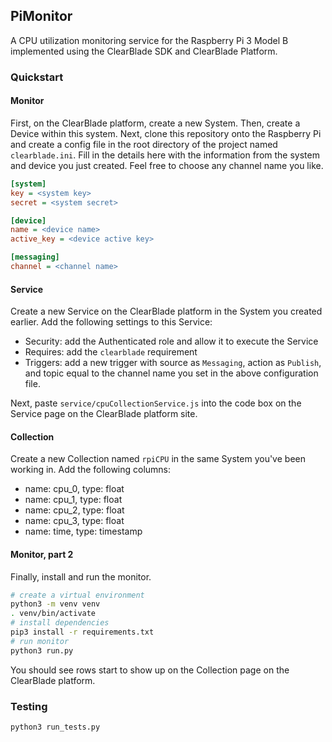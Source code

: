 ## PiMonitor
A CPU utilization monitoring service for the Raspberry Pi 3 Model B implemented using the ClearBlade SDK and ClearBlade Platform.

### Quickstart
#### Monitor
First, on the ClearBlade platform, create a new System. Then, create a Device within this system. Next, clone this repository onto the Raspberry Pi and create a config file in the root directory of the project named `clearblade.ini`. Fill in the details here with the information from the system and device you just created. Feel free to choose any channel name you like.

```ini
[system]
key = <system key>
secret = <system secret>

[device]
name = <device name>
active_key = <device active key>

[messaging]
channel = <channel name>
```

#### Service
Create a new Service on the ClearBlade platform in the System you created earlier. Add the following settings to this Service:
- Security: add the Authenticated role and allow it to execute the Service
- Requires: add the `clearblade` requirement
- Triggers: add a new trigger with source as `Messaging`, action as `Publish`, and topic equal to the channel name you set in the above configuration file.

Next, paste `service/cpuCollectionService.js` into the code box on the Service page on the ClearBlade platform site. 

#### Collection
Create a new Collection named `rpiCPU` in the same System you've been working in. Add the following columns:
- name: cpu_0, type: float
- name: cpu_1, type: float
- name: cpu_2, type: float
- name: cpu_3, type: float
- name: time, type: timestamp

#### Monitor, part 2
Finally, install and run the monitor.

```bash
# create a virtual environment
python3 -m venv venv
. venv/bin/activate
# install dependencies
pip3 install -r requirements.txt
# run monitor
python3 run.py
```

You should see rows start to show up on the Collection page on the ClearBlade platform.

### Testing
```bash
python3 run_tests.py
```


